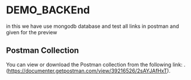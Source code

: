 # DEMO_BACKEnd
in this we have use mongodb database and test all links in postman and given for the preview 
## Postman Collection

You can view or download the Postman collection from the following link: .(https://documenter.getpostman.com/view/39216526/2sAYJAfHxT).
